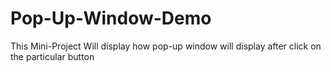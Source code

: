 # Pop-Up-Window-Demo
This Mini-Project Will display how pop-up window will display after click on the particular button
